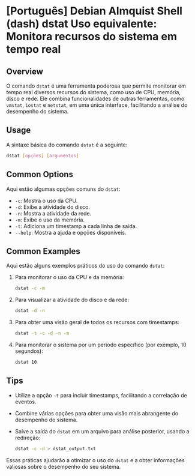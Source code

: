 # [Português] Debian Almquist Shell (dash) dstat Uso equivalente: Monitora recursos do sistema em tempo real

## Overview
O comando `dstat` é uma ferramenta poderosa que permite monitorar em tempo real diversos recursos do sistema, como uso de CPU, memória, disco e rede. Ele combina funcionalidades de outras ferramentas, como `vmstat`, `iostat` e `netstat`, em uma única interface, facilitando a análise do desempenho do sistema.

## Usage
A sintaxe básica do comando `dstat` é a seguinte:

```bash
dstat [opções] [argumentos]
```

## Common Options
Aqui estão algumas opções comuns do `dstat`:

- `-c`: Mostra o uso da CPU.
- `-d`: Exibe a atividade do disco.
- `-n`: Mostra a atividade da rede.
- `-m`: Exibe o uso da memória.
- `-t`: Adiciona um timestamp a cada linha de saída.
- `--help`: Mostra a ajuda e opções disponíveis.

## Common Examples
Aqui estão alguns exemplos práticos do uso do comando `dstat`:

1. Para monitorar o uso da CPU e da memória:

   ```bash
   dstat -c -m
   ```

2. Para visualizar a atividade do disco e da rede:

   ```bash
   dstat -d -n
   ```

3. Para obter uma visão geral de todos os recursos com timestamps:

   ```bash
   dstat -t -c -d -n -m
   ```

4. Para monitorar o sistema por um período específico (por exemplo, 10 segundos):

   ```bash
   dstat 10
   ```

## Tips
- Utilize a opção `-t` para incluir timestamps, facilitando a correlação de eventos.
- Combine várias opções para obter uma visão mais abrangente do desempenho do sistema.
- Salve a saída do `dstat` em um arquivo para análise posterior, usando a redireção:

  ```bash
  dstat -c -d > dstat_output.txt
  ```

Essas práticas ajudarão a otimizar o uso do `dstat` e a obter informações valiosas sobre o desempenho do seu sistema.